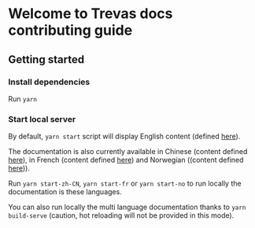 # Welcome to Trevas docs contributing guide

## Getting started

### Install dependencies

Run `yarn`

### Start local server

By default, `yarn start` script will display English content (defined [here](docs/)).

The documentation is also currently available in Chinese (content defined [here](i18n/zh-CN/)), in French (content defined [here](i18n/fr/)) and Norwegian ((content defined [here](i18n/no/))).

Run `yarn start-zh-CN`, `yarn start-fr` or `yarn start-no` to run locally the documentation is these languages.

You can also run locally the multi language documentation thanks to `yarn build-serve` (caution, hot reloading will not be provided in this mode).
